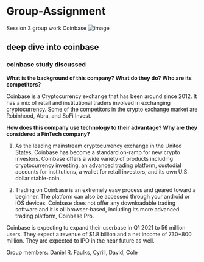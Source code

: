 # Group-Assignment
Session 3 group work
Coinbase
![image](https://user-images.githubusercontent.com/78818613/114281241-e9ea7180-9a02-11eb-87da-46b77c05ed4f.png)

## deep dive into coinbase

### coinbase study discussed

**What is the background of this company? What do they do? Who are its competitors?** 

Coinbase is a Cryptocurrency exchange that has been around since 2012. It has a mix of retail and institutional traders involved in exchanging cryptocurrency. Some of the competitors in the crypto exchange market are Robinhood, Abra, and SoFi Invest.

**How does this company use technology to their advantage? Why are they considered a FinTech company?**

1. As the leading mainstream cryptocurrency exchange in the United States, Coinbase has become a standard on-ramp for new crypto investors. Coinbase offers a wide variety of products including cryptocurrency investing, an advanced trading platform, custodial accounts for institutions, a wallet for retail investors, and its own U.S. dollar stable-coin.

2. Trading on Coinbase is an extremely easy process and geared toward a beginner. The platform can also be accessed through your android or iOS devices. Coinbase does not offer any downloadable trading software and it is all browser-based, including its more advanced trading platform, Coinbase Pro.

Coinbase is expecting to expand their userbase in Q1 2021 to 56 million users.
They expect a revenue of $1.8 billion and a net income of $730-$800 million.
They are expected to IPO in the near future as well.

Group members: Daniel R. Faulks, Cyrill, David, Cole